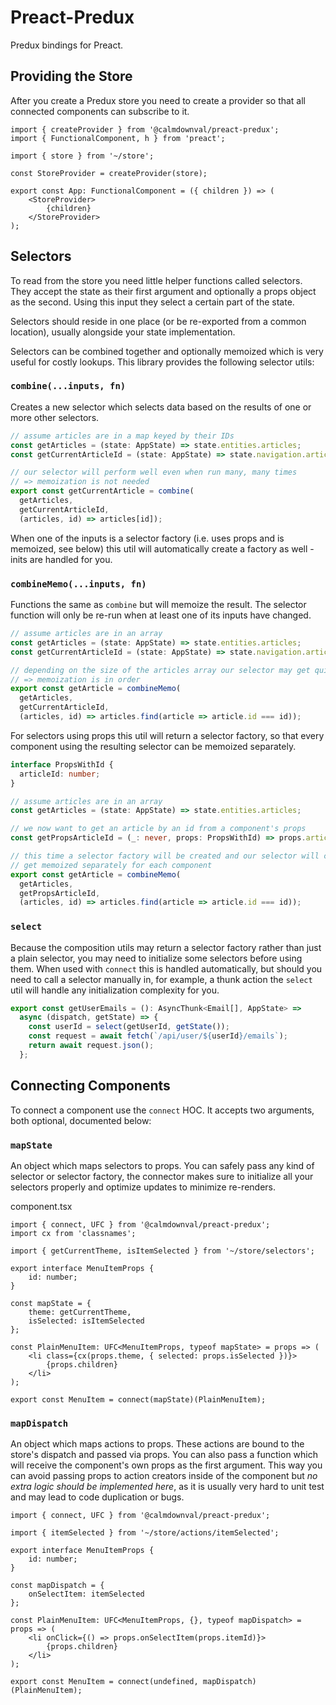 # Preact-Predux

Predux bindings for Preact.

## Providing the Store

After you create a Predux store you need to create a provider so that all
connected components can subscribe to it.

```tsx
import { createProvider } from '@calmdownval/preact-predux';
import { FunctionalComponent, h } from 'preact';

import { store } from '~/store';

const StoreProvider = createProvider(store);

export const App: FunctionalComponent = ({ children }) => (
    <StoreProvider>
        {children}
    </StoreProvider>
);
```

## Selectors

To read from the store you need little helper functions called selectors. They
accept the state as their first argument and optionally a props object as the
second. Using this input they select a certain part of the state.

Selectors should reside in one place (or be re-exported from a common location),
usually alongside your state implementation.

Selectors can be combined together and optionally memoized which is very useful
for costly lookups. This library provides the following selector utils:

### `combine(...inputs, fn)`

Creates a new selector which selects data based on the results of one or more
other selectors.

```ts
// assume articles are in a map keyed by their IDs
const getArticles = (state: AppState) => state.entities.articles;
const getCurrentArticleId = (state: AppState) => state.navigation.articleId;

// our selector will perform well even when run many, many times
// => memoization is not needed
export const getCurrentArticle = combine(
  getArticles,
  getCurrentArticleId,
  (articles, id) => articles[id]);
```

When one of the inputs is a selector factory (i.e. uses props and is memoized,
see below) this util will automatically create a factory as well - inits are
handled for you.

### `combineMemo(...inputs, fn)`

Functions the same as `combine` but will memoize the result. The selector
function will only be re-run when at least one of its inputs have changed.

```ts
// assume articles are in an array
const getArticles = (state: AppState) => state.entities.articles;
const getCurrentArticleId = (state: AppState) => state.navigation.articleId;

// depending on the size of the articles array our selector may get quite heavy
// => memoization is in order
export const getArticle = combineMemo(
  getArticles,
  getCurrentArticleId,
  (articles, id) => articles.find(article => article.id === id));
```

For selectors using props this util will return a selector factory, so that
every component using the resulting selector can be memoized separately.

```ts
interface PropsWithId {
  articleId: number;
}

// assume articles are in an array
const getArticles = (state: AppState) => state.entities.articles;

// we now want to get an article by an id from a component's props
const getPropsArticleId = (_: never, props: PropsWithId) => props.articleId;

// this time a selector factory will be created and our selector will correctly
// get memoized separately for each component
export const getArticle = combineMemo(
  getArticles,
  getPropsArticleId,
  (articles, id) => articles.find(article => article.id === id));
```

### `select`

Because the composition utils may return a selector factory rather than just a
plain selector, you may need to initialize some selectors before using them.
When used with `connect` this is handled automatically, but should you need to
call a selector manually in, for example, a thunk action the `select` util will
handle any initialization complexity for you.

```ts
export const getUserEmails = (): AsyncThunk<Email[], AppState> =>
  async (dispatch, getState) => {
    const userId = select(getUserId, getState());
    const request = await fetch(`/api/user/${userId}/emails`);
    return await request.json();
  };
```

## Connecting Components

To connect a component use the `connect` HOC. It accepts two arguments, both
optional, documented below:

### `mapState`

An object which maps selectors to props. You can safely pass any kind of
selector or selector factory, the connector makes sure to initialize all your
selectors properly and optimize updates to minimize re-renders.

component.tsx

```tsx
import { connect, UFC } from '@calmdownval/preact-predux';
import cx from 'classnames';

import { getCurrentTheme, isItemSelected } from '~/store/selectors';

export interface MenuItemProps {
    id: number;
}

const mapState = {
    theme: getCurrentTheme,
    isSelected: isItemSelected
};

const PlainMenuItem: UFC<MenuItemProps, typeof mapState> = props => (
    <li class={cx(props.theme, { selected: props.isSelected })}>
        {props.children}
    </li>
);

export const MenuItem = connect(mapState)(PlainMenuItem);
```

### `mapDispatch`

An object which maps actions to props. These actions are bound to the store's
dispatch and passed via props. You can also pass a function which will receive
the component's own props as the first argument. This way you can avoid passing
props to action creators inside of the component but *no extra logic should be
implemented here*, as it is usually very hard to unit test and may lead to code
duplication or bugs.

```tsx
import { connect, UFC } from '@calmdownval/preact-predux';

import { itemSelected } from '~/store/actions/itemSelected';

export interface MenuItemProps {
    id: number;
}

const mapDispatch = {
    onSelectItem: itemSelected
};

const PlainMenuItem: UFC<MenuItemProps, {}, typeof mapDispatch> = props => (
    <li onClick={() => props.onSelectItem(props.itemId)}>
        {props.children}
    </li>
);

export const MenuItem = connect(undefined, mapDispatch)(PlainMenuItem);
```
